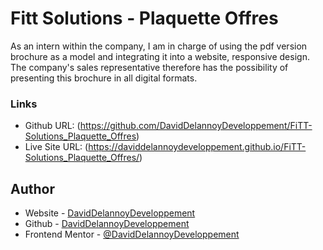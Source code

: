 # Fitt Solutions - Plaquette Offres

As an intern within the company, I am in charge of using the pdf version brochure as a model and integrating it into a website, responsive design. The company's sales representative therefore has the possibility of presenting this brochure in all digital formats.

### Links

- Github URL: (https://github.com/DavidDelannoyDeveloppement/FiTT-Solutions_Plaquette_Offres)
- Live Site URL: (https://daviddelannoydeveloppement.github.io/FiTT-Solutions_Plaquette_Offres/)

## Author

- Website - [DavidDelannoyDeveloppement](https://daviddelannoydeveloppement.github.io/DDD/index.html)
- Github - [DavidDelannoyDeveloppement](https://github.com/DavidDelannoyDeveloppement)
- Frontend Mentor - [@DavidDelannoyDeveloppement](https://www.frontendmentor.io/profile/DavidDelannoyDeveloppement)

